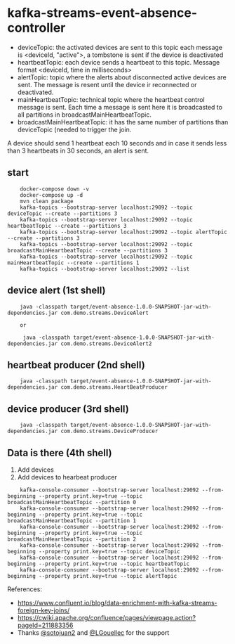 # kafka-streams-event-absence-controller

* deviceTopic: the activated devices are sent to this topic each message is <deviceId, "active">, a tombstone is sent if the device is deactivated
* heartbeatTopic: each device sends a heartbeat to this topic. Message format <deviceId, time in milliseconds>
* alertTopic: topic where the alerts about disconnected active devices are sent. The message is resent until the device ir reconnected or deactivated.
* mainHeartbeatTopic: technical topic where the heartbeat control message is sent. Each time a message is sent here it is broadcasted to all partitions in 
broadcastMainHeartbeatTopic.
* broadcastMainHeartbeatTopic: it has the same number of partitions than deviceTopic (needed to trigger the join.

A device should send 1 heartbeat each 10 seconds and in case it sends less than 3 heartbeats in 30 seconds, an alert is sent.

## start

```
    docker-compose down -v
    docker-compose up -d
    mvn clean package
    kafka-topics --bootstrap-server localhost:29092 --topic deviceTopic --create --partitions 3
    kafka-topics --bootstrap-server localhost:29092 --topic heartbeatTopic --create --partitions 3
    kafka-topics --bootstrap-server localhost:29092 --topic alertTopic --create --partitions 3
    kafka-topics --bootstrap-server localhost:29092 --topic broadcastMainHeartbeatTopic --create --partitions 3
    kafka-topics --bootstrap-server localhost:29092 --topic mainHeartbeatTopic --create --partitions 1
    kafka-topics --bootstrap-server localhost:29092 --list  
```

## device alert (1st shell)

```
    java -classpath target/event-absence-1.0.0-SNAPSHOT-jar-with-dependencies.jar com.demo.streams.DeviceAlert
    
    or
    
     java -classpath target/event-absence-1.0.0-SNAPSHOT-jar-with-dependencies.jar com.demo.streams.DeviceAlert2
```

## heartbeat producer (2nd shell)

```
    java -classpath target/event-absence-1.0.0-SNAPSHOT-jar-with-dependencies.jar com.demo.streams.HeartBeatProducer 
```

## device producer (3rd shell)

```
    java -classpath target/event-absence-1.0.0-SNAPSHOT-jar-with-dependencies.jar com.demo.streams.DeviceProducer 
```

## Data is there (4th shell)

1. Add devices
2. Add devices to hearbeat producer

```
    kafka-console-consumer --bootstrap-server localhost:29092 --from-beginning --property print.key=true --topic broadcastMainHeartbeatTopic --partition 0
    kafka-console-consumer --bootstrap-server localhost:29092 --from-beginning --property print.key=true --topic broadcastMainHeartbeatTopic --partition 1
    kafka-console-consumer --bootstrap-server localhost:29092 --from-beginning --property print.key=true --topic broadcastMainHeartbeatTopic --partition 2
    kafka-console-consumer --bootstrap-server localhost:29092 --from-beginning --property print.key=true --topic deviceTopic 
    kafka-console-consumer --bootstrap-server localhost:29092 --from-beginning --property print.key=true --topic heartbeatTopic 
    kafka-console-consumer --bootstrap-server localhost:29092 --from-beginning --property print.key=true --topic alertTopic
```

References:
- https://www.confluent.io/blog/data-enrichment-with-kafka-streams-foreign-key-joins/
- https://cwiki.apache.org/confluence/pages/viewpage.action?pageId=211883356
- Thanks [@sotojuan2](https://github.com/sotojuan2/) and [@LGouellec](https://github.com/LGouellec) for the support
